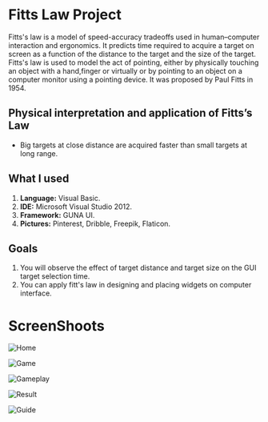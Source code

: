 # Fitts Law Project
<p>Fitts's law is a model of speed-accuracy tradeoffs used in human–computer interaction and ergonomics. It  predicts time required to acquire a target on screen as a function of the distance to the target and the size of the target. Fitts's law is used to model the act of pointing, either by physically touching an object with a hand,finger or virtually  or  by pointing to an object on a computer monitor using a pointing device. It was proposed by Paul Fitts in 1954.</p>

<h2>Physical interpretation and application of Fitts’s Law </h2>
<ul>
    <li>Big targets at close distance are acquired faster than small targets at long range.</li>
    <!--<li>Target  acquiring difficulty increases by one unit for each doubling of  distance  and halving of width  of  target.</li>
    <li>Fitts's Law can be used  to evaluate  alternative interaction methods in Graphical User Interface (GUI).</li>
    <li>It can also be used to predict the performance of operators in user-adaptive systems.</li>-->
</ul>

<h2>What I used</h2>
<ol>
  <li><b>Language:</b> Visual Basic.</li>
  <li><b>IDE:</b> Microsoft Visual Studio 2012.</li>
  <li><b>Framework:</b> GUNA UI.</li>
  <li><b>Pictures:</b> Pinterest, Dribble, Freepik, Flaticon.</li>
</ol>

<h2>Goals</h2>
<ol>
    <li>You will observe the effect of target distance and target size on the GUI target selection time.</li>
    <li>You  can  apply  fitt's  law  in designing  and placing widgets on computer interface.</li>
</ol>


# ScreenShoots
![Home](https://user-images.githubusercontent.com/84588706/150975294-fe5529d0-2083-4a2e-bb1c-817aecd6946c.jpg)

![Game](https://user-images.githubusercontent.com/84588706/150975385-ffe66572-0ff8-429e-8390-166f23b3784b.jpg)

![Gameplay](https://user-images.githubusercontent.com/84588706/150975552-9dfbc6a5-eda9-4dde-a6ca-b4ea312816b6.jpg)

![Result](https://user-images.githubusercontent.com/84588706/150975615-3abce233-9c7f-4eb7-94c6-b7681c5cdc44.jpg)

![Guide](https://user-images.githubusercontent.com/84588706/151102973-622e7ed0-6de6-44cb-a21b-2ee45b83b922.jpg)
